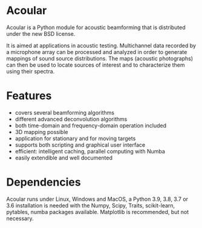 # Acoular
Acoular is a Python module for acoustic beamforming that is distributed under the new BSD license. 

It is aimed at applications in acoustic testing. Multichannel data recorded by a microphone array can be processed and analyzed in order to generate mappings of sound source distributions. The maps (acoustic photographs) can then be used to locate sources of interest and to characterize them using their spectra. 

# Features
- covers several beamforming algorithms 
- different advanced deconvolution algorithms
- both time-domain and frequency-domain operation included
- 3D mapping possible
- application for stationary and for moving targets
- supports both scripting and graphical user interface
- efficient: intelligent caching, parallel computing with Numba
- easily extendible and well documented

# Dependencies
Acoular runs under Linux, Windows and MacOS, a Python 3.9, 3.8, 3.7 or 3.6 installation is needed with the Numpy, Scipy, Traits, scikit-learn, pytables, numba packages available. Matplotlib is recommended, but not necessary.
